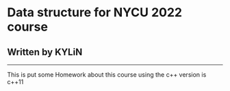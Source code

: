 # Data structure for NYCU 2022 course 
## Written by KYLiN 

---

This is put some Homework about this course 
using the c++ version is c++11 

